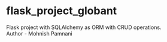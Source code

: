 # flask_project_globant
Flask project with SQLAlchemy as ORM with CRUD operations.
<br>
Author - Mohnish Pamnani
